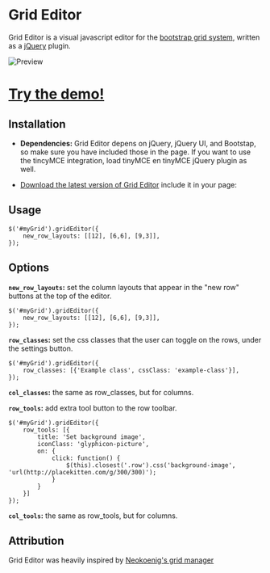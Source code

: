 Grid Editor
===========

Grid Editor is a visual javascript editor for the [bootstrap grid system](http://getbootstrap.com/css/#grid), written as a [jQuery](http://jquery.com/) plugin.

![Preview](http://i.imgur.com/UF9CCzk.png) 

# <a href="http://transfer.frontwise.com/frontwise/grid-editor/example/" target="_blank">Try the demo!</a>

Installation
------------

* __Dependencies:__ Grid Editor depens on jQuery, jQuery UI, and Bootstap, so make sure you have included those in the page. If you want to use the tincyMCE integration, load tinyMCE en tinyMCE jQuery plugin as well.
* [Download the latest version of Grid Editor](https://github.com/Frontwise/grid-editor/archive/master.zip) include it in your page: 


    <link rel="stylesheet" type="text/css" href="grid-editor/dist/grideditor.css" />
    <script src="grid-editor/dist/jquery.grideditor.min.js"></script>

Usage
-----

    $('#myGrid').gridEditor({
        new_row_layouts: [[12], [6,6], [9,3]],
    });
    
Options
-------

__`new_row_layouts`:__ set the column layouts that appear in the "new row" buttons at the top of the editor.<br>

    $('#myGrid').gridEditor({
        new_row_layouts: [[12], [6,6], [9,3]],
    });


__`row_classes`:__ set the css classes that the user can toggle on the rows, under the settings button.<br>

    $('#myGrid').gridEditor({
        row_classes: [{'Example class', cssClass: 'example-class'}],
    });

__`col_classes`:__ the same as row_classes, but for columns.

__`row_tools`:__ add extra tool button to the row toolbar.<br>

    $('#myGrid').gridEditor({
        row_tools: [{
            title: 'Set background image',
            iconClass: 'glyphicon-picture',
            on: { 
                click: function() {
                    $(this).closest('.row').css('background-image', 'url(http://placekitten.com/g/300/300)');
                }
            }
        }]
    });
    
__`col_tools`:__ the same as row_tools, but for columns.

Attribution
-----------

Grid Editor was heavily inspired by [Neokoenig's grid manager](https://github.com/neokoenig/jQuery-gridmanager)